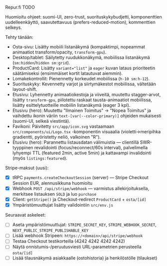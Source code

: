 Repur.fi TODO




Huomioitu ohjeet: suomi-UI, zero-trust, suorituskykybudjetti, komponenttien uudelleenkäyttö, saavutettavuus (prefers-reduced-motion), kommenttien selkeys.


Tehty tänään:
- Osta-sivu: Lisätty mobiili listanäkymä (kompaktimpi, nopeammat animaatiot transform/opacity, `transform-gpu`).
- Desktop/tablet: Säilytetty ruudukkonäkymä, mobiilissa listanäkymä (`sm:hidden`/`hidden sm:grid`).
- ProductCard: Lisätty `variant="list"` ja `eager` kuvan lataus prioriteetin säätämiseksi (ensimmäiset kortit latautuvat aiemmin).
- Lomakekontrollit: Pienennetty korkeudet mobiilissa (`h-10 sm:h-12`).
- Suorituskyky: Kevennetty varjot ja siirtymäkestot mobiilissa, vältetään layout-shift.
 - Etusivu: Lyhennetty animaatiokestoja ja viiveitä, muutettu stagger-arvot, lisätty `transform-gpu`, piilotettu raskaat tausta-animaatiot mobiilissa, lisätty esittelytuotteille mobiilin listanäkymä (eager 3 kpl).
 - Etusivu (hero): Muutettu "Ilmainen Toimitus" → "Nopea Toimitus" ja vaihdettu ikonin väriin `text-[var(--color-primary)]` ohjeiden mukaisesti (suomi-UI, selkeä viestintä).
 - Favikoni: Päivitetty `src/app/icon.svg` vastaamaan `src/components/ui/Logo.tsx` -komponentin visuaalia (violetti→meripihka gradientti, pyöristetty neliö, valkoinen "R").
 - Etusivu (hero): Parannettu listausdatan välimuistia — clientillä SWR-tyyppinen revalidointi (focus/reconnect/60s interval), palvelimella lyhyempi TTL (featured 2min, active 5min) ja kattavampi invalidointi (myös `listings:featured`).

Stripe-maksut (uusi):
- [x] tRPC `payments.createCheckoutSession` (server) — Stripe Checkout Session EUR, alennusikkuna huomioitu
- [x] Webhook `POST /api/stripe/webhook` — varmistus allekirjoituksella, merkitsee listauksen `SOLD` ja luo `purchase`
- [x] Client: `getStripe()` ja Checkout-redirect `ProductCard` + `osta/[id]`
- [x] Ympäristömuuttujat lisätty validointiin `src/env.js`

Seuraavat askeleet:
- [ ] Aseta ympäristömuuttujat: `STRIPE_SECRET_KEY`, `STRIPE_WEBHOOK_SECRET`, `NEXT_PUBLIC_STRIPE_PUBLISHABLE_KEY`
- [ ] Lisää webhook Stripeen: `https://<domain>/api/stripe/webhook`
- [ ] Testaa Checkout testikorteilla (4242 4242 4242 4242)
- [ ] Näytä onnistumis-/peruutusviesti URL-parametrien perusteella `osta/[id]`
- [ ] Lisää tilausnäkymä asiakkaalle (ostohistoria) ja henkilöstölle (tilaukset)